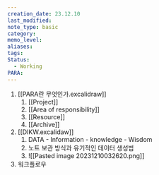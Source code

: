```yaml
---
creation_date: 23.12.10
last_modified: 
note_type: basic
category: 
memo_level: 
aliases: 
tags: 
Status:
  - Working
PARA:
---
```

1. [[PARA란 무엇인가.excalidraw]]
	1. [[Project]]
	2. [[Area of responsibility]]
	3. [[Resource]] 
	4. [[Archive]] 
2. [[DIKW.excalidaw]]
	1. DATA - Information - knowledge - Wisdom
	2. 노트 보관 방식과 유기적인 데이터 생성법
	3. ![[Pasted image 20231210032620.png]] 
3. 워크플로우
